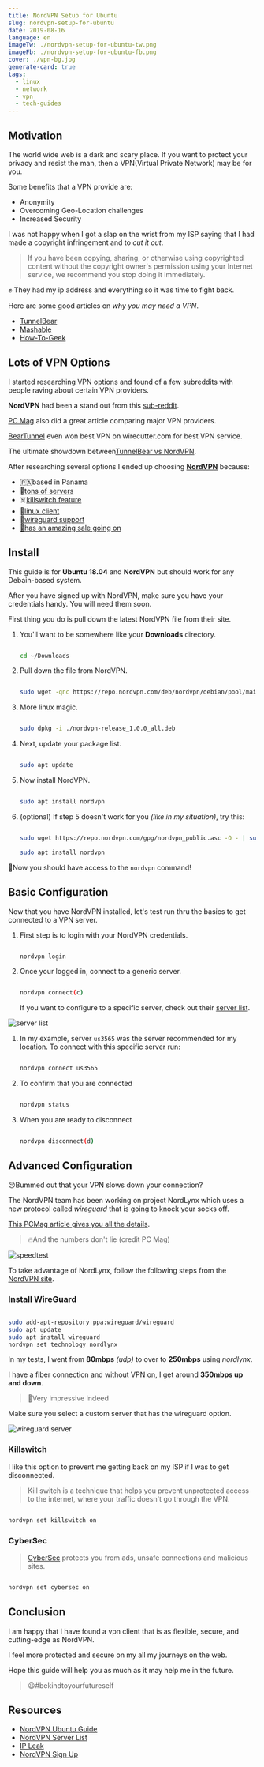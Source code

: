 ```yaml
---
title: NordVPN Setup for Ubuntu
slug: nordvpn-setup-for-ubuntu
date: 2019-08-16
language: en
imageTw: ./nordvpn-setup-for-ubuntu-tw.png
imageFb: ./nordvpn-setup-for-ubuntu-fb.png
cover: ./vpn-bg.jpg
generate-card: true
tags:
  - linux
  - network
  - vpn
  - tech-guides
---
```


## Motivation

The world wide web is a dark and scary place. If you want to protect your privacy and resist the man, then a VPN(Virtual Private Network) may be for you.

Some benefits that a VPN provide are:

- Anonymity
- Overcoming Geo-Location challenges
- Increased Security

I was not happy when I got a slap on the wrist from my ISP saying that I had made a copyright infringement and to _cut it out_.

> If you have been copying, sharing, or otherwise using copyrighted content without the copyright owner's permission using your Internet service, we recommend you stop doing it immediately.

✊ They had my ip address and everything so it was time to fight back.

Here are some good articles on _why you may need a VPN_.

- [TunnelBear](https://www.tunnelbear.com/blog/always-use-a-vpn/)
- [Mashable](https://mashable.com/article/why-you-need-vpn/)
- [How-To-Geek](https://www.howtogeek.com/133680/htg-explains-what-is-a-vpn/)

## Lots of VPN Options

I started researching VPN options and found of a few subreddits with people raving about certain VPN providers.

**NordVPN** had been a stand out from this [sub-reddit](https://www.reddit.com/r/VPNTorrents/comments/as2cgo/whats_the_best_vpn_for_torrenting/).

[PC Mag](https://www.pcmag.com/roundup/354396/the-best-vpns-for-bittorrent) also did a great article comparing major VPN providers.

[BearTunnel](https://thewirecutter.com/reviews/best-vpn-service/) even won best VPN on wirecutter.com for best VPN service.

The ultimate showdown between[TunnelBear vs NordVPN](https://pixelprivacy.com/vpn/reviews/nordvpn-vs-tunnelbear/).

After researching several options I ended up choosing [**NordVPN**](https://go.nordvpn.net/aff_c?offer_id=15&aff_id=3363&url_id=902) because:

- 🇵🇦based in Panama
- 🌱[tons of servers](https://nordvpn.com/servers/tools/)
- ☠️[killswitch feature](https://nordvpn.com/features/kill-switch-technique/)
- 🐧[linux client](https://support.nordvpn.com/Connectivity/Linux/1325531132/Installing-and-using-NordVPN-on-Debian-Ubuntu-and-Linux-Mint.htm)
- 💪[wireguard support](https://nordvpn.com/blog/nordlynx-protocol-wireguard/)
- [🎅has an amazing sale going on](https://go.nordvpn.net/aff_c?offer_id=15&aff_id=3363&url_id=902)

## Install

This guide is for **Ubuntu 18.04** and **NordVPN** but should work for any Debain-based system.

After you have signed up with NordVPN, make sure you have your credentials handy. You will need them soon.

First thing you do is pull down the latest NordVPN file from their site.

1. You'll want to be somewhere like your **Downloads** directory.

   ```bash

   cd ~/Downloads

   ```

2. Pull down the file from NordVPN.

   ```bash

   sudo wget -qnc https://repo.nordvpn.com/deb/nordvpn/debian/pool/main/nordvpn-release_1.0.0_all.deb

   ```

3. More linux magic.

   ```bash

   sudo dpkg -i ./nordvpn-release_1.0.0_all.deb

   ```

4. Next, update your package list.

   ```bash

   sudo apt update

   ```

5. Now install NordVPN.

   ```bash

   sudo apt install nordvpn

   ```

6. (optional) If step 5 doesn't work for you _(like in my situation)_, try this:

   ```bash

   sudo wget https://repo.nordvpn.com/gpg/nordvpn_public.asc -O - | sudo apt-key add -

   sudo apt install nordvpn

   ```

🎉Now you should have access to the `nordvpn` command!

## Basic Configuration

Now that you have NordVPN installed, let's test run thru the basics to get connected to a VPN server.

1. First step is to login with your NordVPN credentials.

   ```bash

   nordvpn login

   ```

2. Once your logged in, connect to a generic server.

   ```bash

   nordvpn connect(c)

   ```

   If you want to configure to a specific server, check out their [server list](https://nordvpn.com/servers/tools/).

![server list](./server-list.png)

1. In my example, server `us3565` was the server recommended for my location. To connect with this specific server run:

   ```bash

   nordvpn connect us3565

   ```

2. To confirm that you are connected

   ```bash

   nordvpn status

   ```

3. When you are ready to disconnect

   ```bash

   nordvpn disconnect(d)

   ```

## Advanced Configuration

😢Bummed out that your VPN slows down your connection?

The NordVPN team has been working on project NordLynx which uses a new protocol called _wireguard_ that is going to knock your socks off.

[This PCMag article gives you all the details](https://www.pcmag.com/commentary/369921/the-vpn-industry-is-on-the-cusp-of-a-major-breakthrough).

> 🔥And the numbers don't lie (credit PC Mag)

![speedtest](https://assets.pcmag.com/media/images/657776-nordlynx-wireguard-table.png?thumb=y&width=980&height=254)

To take advantage of NordLynx, follow the following steps from the [NordVPN site](https://nordvpn.com/blog/nordlynx-protocol-wireguard/).

### Install WireGuard

```bash

sudo add-apt-repository ppa:wireguard/wireguard
sudo apt update
sudo apt install wireguard
nordvpn set technology nordlynx

```

In my tests, I went from **80mbps** _(udp)_ to over to **250mbps** using _nordlynx_.

I have a fiber connection and without VPN on, I get around **350mbps up and down**.

> 🚀Very impressive indeed

Make sure you select a custom server that has the wireguard option.

![wireguard server](./wireguard.png)

### Killswitch

I like this option to prevent me getting back on my ISP if I was to get disconnected.

> Kill switch is a technique that helps you prevent unprotected access to the internet, where your traffic doesn't go through the VPN.

```bash

nordvpn set killswitch on

```

### CyberSec

> [CyberSec](https://support.nordvpn.com/General-info/Features/1047407402/What-is-CyberSec.htm) protects you from ads, unsafe connections and malicious sites.

```bash

nordvpn set cybersec on

```

## Conclusion

I am happy that I have found a vpn client that is as flexible, secure, and cutting-edge as NordVPN.

I feel more protected and secure on my all my journeys on the web.

Hope this guide will help you as much as it may help me in the future.

> 😃#bekindtoyourfutureself

## Resources

- [NordVPN Ubuntu Guide](https://support.nordvpn.com/Connectivity/Linux/1325531132/Installing-and-using-NordVPN-on-Debian-Ubuntu-and-Linux-Mint.htm)
- [NordVPN Server List](https://nordvpn.com/servers/tools/)
- [IP Leak](https://ipleak.net/)
- [NordVPN Sign Up](https://go.nordvpn.net/aff_c?offer_id=15&aff_id=3363&url_id=902)

